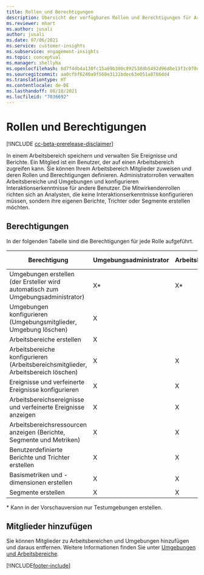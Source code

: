 ```yaml
---
title: Rollen und Berechtigungen
description: Übersicht der verfügbaren Rollen und Berechtigungen für Arbeitsbereichsmitglieder.
ms.reviewer: mhart
ms.author: jusali
author: jusali
ms.date: 07/06/2021
ms.service: customer-insights
ms.subservice: engagement-insights
ms.topic: conceptual
ms.manager: shellyha
ms.openlocfilehash: 6d7f4db4a130fc15a69b380c892538db5492d96d8e13f3c070c6a6b9bd098371
ms.sourcegitcommit: aa0cfbf6240a9f560e3131bdec63e051a8786dd4
ms.translationtype: HT
ms.contentlocale: de-DE
ms.lasthandoff: 08/10/2021
ms.locfileid: "7036692"
---
```

# <a name="roles-and-permissions"></a>Rollen und Berechtigungen

[!INCLUDE [cc-beta-prerelease-disclaimer](includes/cc-beta-prerelease-disclaimer.md)]

In einem Arbeitsbereich speichern und verwalten Sie Ereignisse und Berichte. Ein Mitglied ist ein Benutzer, der auf einen Arbeitsbereich zugreifen kann. Sie können Ihrem Arbeitsbereich Mitglieder zuweisen und deren Rollen und Berechtigungen definieren. Administratorrollen verwalten Arbeitsbereiche und Umgebungen und konfigurieren Interaktionserkenntnisse für andere Benutzer. Die Mitwirkendenrollen richten sich an Analysten, die keine Interaktionserkenntnisse konfigurieren müssen, sondern ihre eigenen Berichte, Trichter oder Segmente erstellen möchten.

## <a name="permissions"></a>Berechtigungen
  
In der folgenden Tabelle sind die Berechtigungen für jede Rolle aufgeführt. 

| Berechtigung | Umgebungsadministrator | Arbeitsbereichsadministrator | Umgebungs-Beitragender | Arbeitsbereichs-Beitragender | 
|--|--|--|--|--|
| Umgebungen erstellen (der Ersteller wird automatisch zum Umgebungsadministrator) | X* | X* | X* | X* |  
| Umgebungen konfigurieren (Umgebungsmitglieder, Umgebung löschen) | X |  |  |  |  
| Arbeitsbereiche erstellen | X |  |  |  |  
| Arbeitsbereiche konfigurieren (Arbeitsbereichsmitglieder, Arbeitsbereich löschen) | X | X |  |  |  
| Ereignisse und verfeinerte Ereignisse konfigurieren | X | X | |  |  
| Arbeitsbereichsereignisse und verfeinerte Ereignisse anzeigen | X | X | |  |  
| Arbeitsbereichsressourcen anzeigen (Berichte, Segmente und Metriken)| X | X | X | X |  
| Benutzerdefinierte Berichte und Trichter erstellen | X | X | X | X |  
| Basismetriken und -dimensionen erstellen| X | X |  |  |  
| Segmente erstellen| X | X | X | X |  

* Kann in der Vorschauversion nur Testumgebungen erstellen. 

## <a name="add-members"></a>Mitglieder hinzufügen

Sie können Mitglieder zu Arbeitsbereichen und Umgebungen hinzufügen und daraus entfernen. Weitere Informationen finden Sie unter [Umgebungen und Arbeitsbereiche](manage-environments-workspaces.md).


[!INCLUDE[footer-include](../includes/footer-banner.md)]
